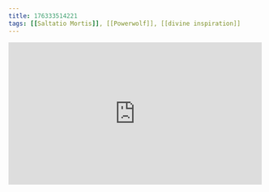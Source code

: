 ```yaml
---
title: 176333514221
tags: [[Saltatio Mortis]], [[Powerwolf]], [[divine inspiration]]
---
```

<iframe allow="accelerometer; autoplay; clipboard-write; encrypted-media; gyroscope; picture-in-picture" allowfullscreen="" frameborder="0" height="281" id="youtube_iframe" src="https://www.youtube.com/embed/RXsgYryLyuU?feature=oembed&amp;enablejsapi=1&amp;origin=https://safe.txmblr.com&amp;wmode=opaque" width="500"></iframe>